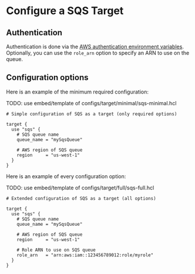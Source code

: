# Configure a SQS Target

## Authentication

Authentication is done via the [AWS authentication environment variables](https://docs.aws.amazon.com/cli/latest/userguide/cli-configure-envvars.html). Optionally, you can use the `role_arn` option to specify an ARN to use on the queue.


## Configuration options

Here is an example of the minimum required configuration:

TODO: use embed/template of configs/target/minimal/sqs-minimal.hcl

```hcl
# Simple configuration of SQS as a target (only required options)

target {
  use "sqs" {
    # SQS queue name
    queue_name = "mySqsQueue"

    # AWS region of SQS queue
    region     = "us-west-1"
  }
}
```

Here is an example of every configuration option:

TODO: use embed/template of configs/target/full/sqs-full.hcl

```hcl
# Extended configuration of SQS as a target (all options)

target {
  use "sqs" {
    # SQS queue name
    queue_name = "mySqsQueue"

    # AWS region of SQS queue
    region     = "us-west-1"

    # Role ARN to use on SQS queue
    role_arn   = "arn:aws:iam::123456789012:role/myrole"
  }
}
```